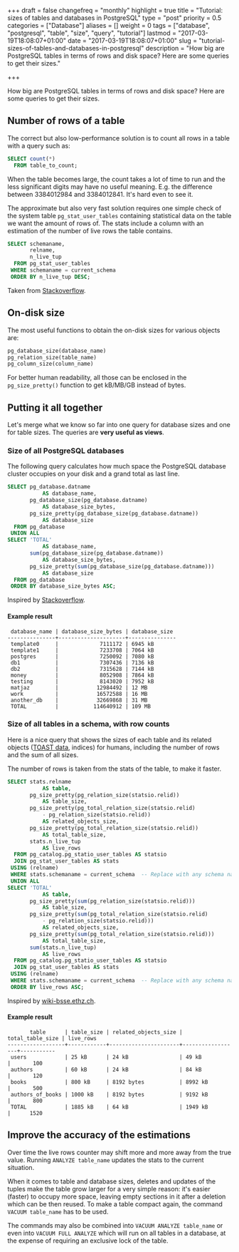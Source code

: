 +++
draft = false
changefreq = "monthly"
highlight = true
title = "Tutorial: sizes of tables and databases in PostgreSQL"
type = "post"
priority = 0.5
categories = ["Database"]
aliases = []
weight = 0
tags = ["database", "postgresql", "table", "size", "query", "tutorial"]
lastmod = "2017-03-19T18:08:07+01:00"
date = "2017-03-19T18:08:07+01:00"
slug = "tutorial-sizes-of-tables-and-databases-in-postgresql"
description = "How big are PostgreSQL tables in terms of rows and disk space? Here are some queries to get their sizes."

+++

How big are PostgreSQL tables in terms of rows and disk space? Here are some
queries to get their sizes.


## Number of rows of a table

The correct but also low-performance solution is to count all rows in a table 
with a query such as:

```sql
SELECT count(*)
  FROM table_to_count;
```

When the table becomes large, the count takes a lot of time to run and the less
significant digits may have no useful meaning. E.g. the difference between
3384012984 and 3384012841. It's hard even to see it.

The approximate but also very fast solution requires one simple check of the
system table `pg_stat_user_tables` containing statistical data on the table we
want the amount of rows of. The stats include a column with an estimation of the
number of live rows the table contains.

```sql
SELECT schemaname,
       relname,
       n_live_tup 
  FROM pg_stat_user_tables 
 WHERE schemaname = current_schema
 ORDER BY n_live_tup DESC;
```

Taken from [Stackoverflow](http://stackoverflow.com/a/2611745).



## On-disk size 

The most useful functions to obtain the on-disk sizes for various objects are:

```sql
pg_database_size(database_name)
pg_relation_size(table_name)
pg_column_size(column_name)
```

For better human readability, all those can be enclosed in the
`pg_size_pretty()` function to get kB/MB/GB instead of bytes.


## Putting it all together

Let's merge what we know so far into one query for database sizes and one for
table sizes. The queries are **very useful as views**.


### Size of all PostgreSQL databases

The following query calculates how much space the PostgreSQL database cluster
occupies on your disk and a grand total as last line.

```sql
SELECT pg_database.datname
           AS database_name,
       pg_database_size(pg_database.datname)
           AS database_size_bytes,
       pg_size_pretty(pg_database_size(pg_database.datname))
           AS database_size
  FROM pg_database
 UNION ALL
SELECT 'TOTAL'
           AS database_name,
       sum(pg_database_size(pg_database.datname))
           AS database_size_bytes,
       pg_size_pretty(sum(pg_database_size(pg_database.datname)))
           AS database_size
  FROM pg_database
 ORDER BY database_size_bytes ASC;
```

Inspired by [Stackoverflow](http://stackoverflow.com/a/18907188).


#### Example result

```nohighlight
 database_name | database_size_bytes | database_size
---------------+---------------------+---------------
 template0     |             7111172 | 6945 kB
 template1     |             7233708 | 7064 kB
 postgres      |             7250092 | 7080 kB
 db1           |             7307436 | 7136 kB
 db2           |             7315628 | 7144 kB
 money         |             8052908 | 7864 kB
 testing       |             8143020 | 7952 kB
 matjaz        |            12984492 | 12 MB
 work          |            16572588 | 16 MB
 another_db    |            32669868 | 31 MB
 TOTAL         |           114640912 | 109 MB
```


### Size of all tables in a schema, with row counts

Here is a nice query that shows the sizes of each table and its related objects
([TOAST data](https://www.postgresql.org/docs/current/static/storage-toast.html),
indices) for humans, including the number of rows and the sum of all sizes.

The number of rows is taken from the stats of the table, to make it faster.

```sql
SELECT stats.relname
           AS table,
       pg_size_pretty(pg_relation_size(statsio.relid))
           AS table_size,
       pg_size_pretty(pg_total_relation_size(statsio.relid) 
           - pg_relation_size(statsio.relid))
           AS related_objects_size,
       pg_size_pretty(pg_total_relation_size(statsio.relid))
           AS total_table_size,
       stats.n_live_tup
           AS live_rows
  FROM pg_catalog.pg_statio_user_tables AS statsio
  JOIN pg_stat_user_tables AS stats
 USING (relname)
 WHERE stats.schemaname = current_schema  -- Replace with any schema name
 UNION ALL
SELECT 'TOTAL'
           AS table,
       pg_size_pretty(sum(pg_relation_size(statsio.relid)))
           AS table_size,
       pg_size_pretty(sum(pg_total_relation_size(statsio.relid) 
           - pg_relation_size(statsio.relid)))
           AS related_objects_size,
       pg_size_pretty(sum(pg_total_relation_size(statsio.relid)))
           AS total_table_size,
       sum(stats.n_live_tup)
           AS live_rows
  FROM pg_catalog.pg_statio_user_tables AS statsio
  JOIN pg_stat_user_tables AS stats
 USING (relname)
 WHERE stats.schemaname = current_schema  -- Replace with any schema name
 ORDER BY live_rows ASC;
```

Inspired by [wiki-bsse.ethz.ch](https://wiki-bsse.ethz.ch/display/ITDOC/Check+size+of+tables+and+objects+in+PostgreSQL+database).


#### Example result

```nohighlight
       table      | table_size | related_objects_size | total_table_size | live_rows
------------------+------------+----------------------+------------------+-----------
 users            | 25 kB      | 24 kB                | 49 kB            |       100
 authors          | 60 kB      | 24 kB                | 84 kB            |       120
 books            | 800 kB     | 8192 bytes           | 8992 kB          |       500
 authors_of_books | 1000 kB    | 8192 bytes           | 9192 kB          |       800
 TOTAL            | 1885 kB    | 64 kB                | 1949 kB          |      1520
```


## Improve the accuracy of the estimations

Over time the live rows counter may shift more and more away from the true
value. Running `ANALYZE table_name` updates the stats to the current situation.

When it comes to table and database sizes, deletes and updates of the tuples
make the table grow larger for a very simple reason: it's easier (faster) to
occupy more space, leaving empty sections in it after a deletion which can be
then reused. To make a table compact again, the command `VACUUM table_name` has
to be used.

The commands may also be combined into `VACUUM ANALYZE table_name` or even into
`VACUUM FULL ANALYZE` which will run on all tables in a database, at the expense
of requiring an exclusive lock of the table.
